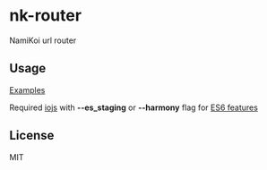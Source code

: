 # nk-router
NamiKoi url router

## Usage
[Examples](https://github.com/IncSW/nk-router/blob/master/example)

Required [iojs](https://iojs.org/en/index.html) with **--es_staging** or **--harmony** flag for [ES6 features](https://iojs.org/en/es6.html)

## License
MIT